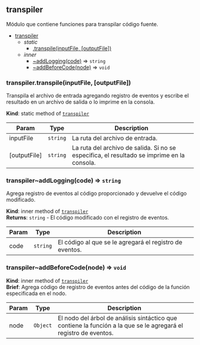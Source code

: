 <a name="module_transpiler"></a>

## transpiler
Módulo que contiene funciones para transpilar código fuente.


* [transpiler](#module_transpiler)
    * _static_
        * [.transpile(inputFile, [outputFile])](#module_transpiler.transpile)
    * _inner_
        * [~addLogging(code)](#module_transpiler..addLogging) ⇒ <code>string</code>
        * [~addBeforeCode(node)](#module_transpiler..addBeforeCode) ⇒ <code>void</code>

<a name="module_transpiler.transpile"></a>

### transpiler.transpile(inputFile, [outputFile])
Transpila el archivo de entrada agregando registro de eventos y escribe el resultado en un archivo de salida o lo imprime en la consola.

**Kind**: static method of [<code>transpiler</code>](#module_transpiler)  

| Param | Type | Description |
| --- | --- | --- |
| inputFile | <code>string</code> | La ruta del archivo de entrada. |
| [outputFile] | <code>string</code> | La ruta del archivo de salida. Si no se especifica, el resultado se imprime en la consola. |

<a name="module_transpiler..addLogging"></a>

### transpiler~addLogging(code) ⇒ <code>string</code>
Agrega registro de eventos al código proporcionado y devuelve el código modificado.

**Kind**: inner method of [<code>transpiler</code>](#module_transpiler)  
**Returns**: <code>string</code> - El código modificado con el registro de eventos.  

| Param | Type | Description |
| --- | --- | --- |
| code | <code>string</code> | El código al que se le agregará el registro de eventos. |

<a name="module_transpiler..addBeforeCode"></a>

### transpiler~addBeforeCode(node) ⇒ <code>void</code>
**Kind**: inner method of [<code>transpiler</code>](#module_transpiler)  
**Brief**: Agrega código de registro de eventos antes del código de la función especificada en el nodo.  

| Param | Type | Description |
| --- | --- | --- |
| node | <code>Object</code> | El nodo del árbol de análisis sintáctico que contiene la función a la que se le agregará el registro de eventos. |

